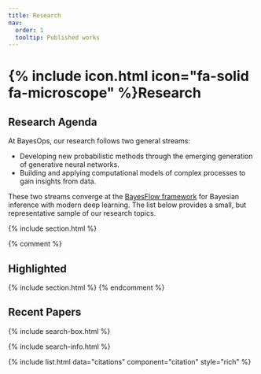 ```yaml
---
title: Research
nav:
  order: 1
  tooltip: Published works
---
```


# {% include icon.html icon="fa-solid fa-microscope" %}Research

## Research Agenda

At BayesOps, our research follows two general streams:
- Developing new probabilistic methods through the emerging generation of generative neural networks. 
- Building and applying computational models of complex processes to gain insights from data.

These two streams converge at the [BayesFlow framework](https://bayesflow.org) for Bayesian inference with modern deep learning.
The list below provides a small, but representative sample of our research topics.

{% include section.html %}

{% comment %}
## Highlighted
{% include section.html %} 
{% endcomment %}

## Recent Papers

{% include search-box.html %}

{% include search-info.html %}

{% include list.html data="citations" component="citation" style="rich" %}

